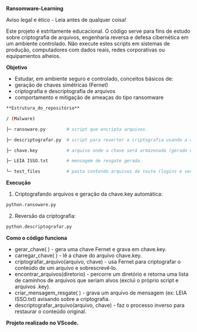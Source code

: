 **Ransomware-Learning**

Aviso legal e ético - Leia antes de qualquer coisa!

Este projeto é estritamente educacional. O código serve para fins de estudo sobre criptografia de arquivos, engenharia reversa e defesa cibernética em um ambiente controlado. Não execute estes scripts em sistemas de produção, computadores com dados reais, redes corporativas ou equipamentos alheios.

**Objetivo**

* Estudar, em ambiente seguro e controlado, conceitos básicos de:
* geração de chaves simétricas (Fernet)
* criptografia e descriptografia de arquivos
* comportamento e mitigação de ameaças do tipo ransomware

```bash
**Estrutura_do_repositório**

/ (Malware)

├─ ransoware.py        # script que encripta arquivos.

├─ descriptografar.py  # script para reverter a criptografia usando a chave gerada.

├─ chave.key           # arquivo onde a chave será armazenada (gerado em execução).

├─ LEIA ISSO.txt       # mensagem de resgate gerada.

└─ test_files          # pasta contendo arquivos de teste (logins e senhas fictícios).
```

**Execução**

1. Criptografando arquivos e geração da chave.key automática:

```bash
python.ransoware.py
```

2. Reversão da criptografia:

```bash
python.descriptografar.py
```

**Como o código funciona**

* gerar_chave( ) - gera uma chave Fernet e grava em chave.key.
* carregar_chave( ) - lê a chave do arquivo chave.key.
* criptografar_arquivo(arquivo, chave) - usa Fernet para criptografar o conteúdo de um arquivo e sobrescrevê‑lo.
* encontrar_arquivos(diretorio) - percorre um diretório e retorna uma lista de caminhos de arquivos que seriam alvos (exclui o próprio script e arquivos .key).
* criar_mensagem_resgate( ) - grava um arquivo de mensagem (ex: LEIA ISSO.txt) avisando sobre a criptografia.
* descriptografar_arquivo(arquivo, chave) - faz o processo inverso para restaurar o conteúdo original.

**Projeto realizado no VScode.**



